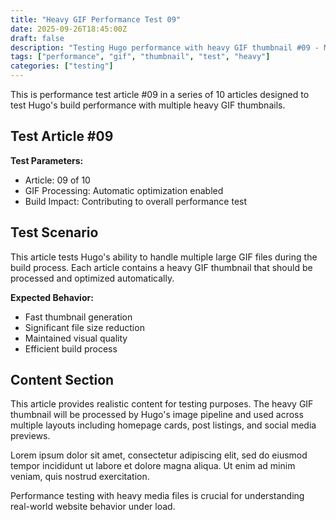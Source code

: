 ```yaml
---
title: "Heavy GIF Performance Test 09"
date: 2025-09-26T18:45:00Z
draft: false
description: "Testing Hugo performance with heavy GIF thumbnail #09 - Multi-MB file test"
tags: ["performance", "gif", "thumbnail", "test", "heavy"]
categories: ["testing"]
---
```


This is performance test article #09 in a series of 10 articles designed to test Hugo's build performance with multiple heavy GIF thumbnails.

## Test Article #09

**Test Parameters:**
- Article: 09 of 10  
- GIF Processing: Automatic optimization enabled
- Build Impact: Contributing to overall performance test

## Test Scenario

This article tests Hugo's ability to handle multiple large GIF files during the build process. Each article contains a heavy GIF thumbnail that should be processed and optimized automatically.

**Expected Behavior:**
- Fast thumbnail generation
- Significant file size reduction  
- Maintained visual quality
- Efficient build process

## Content Section

This article provides realistic content for testing purposes. The heavy GIF thumbnail will be processed by Hugo's image pipeline and used across multiple layouts including homepage cards, post listings, and social media previews.

Lorem ipsum dolor sit amet, consectetur adipiscing elit, sed do eiusmod tempor incididunt ut labore et dolore magna aliqua. Ut enim ad minim veniam, quis nostrud exercitation.

Performance testing with heavy media files is crucial for understanding real-world website behavior under load.

